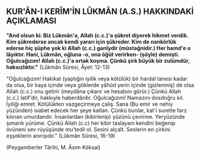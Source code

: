 ## KUR'ÂN-I KERÎM'İN LÛKMÂN (A.S.) HAKKINDAKİ AÇIKLAMASI

**"And olsun ki: Biz Lûkmân'a, Allah (c.c.)'a şükret diyerek hikmet verdik. Kim şükrederse ancak kendi yara­rı için şükreder. Kim de nankörlük ederse hiç şüphe yok ki Allah (c.c.) ganîydir (müstağnidir.) Her hamd'e o lâ­yıktır. Hani, Lûkmân, oğluna -o, ona öğüt verirken- (şöy­le) demişti. Oğulcağızım! Allah (c.c.)'a ortak koşma. Çünkü şirk büyük bir zulümdür, haksızlıktır."** (Lûkmân Sûresi, Âyet: 12-13)

"Oğulcağızım! Hakikat (yaptığın iyilik veya kötülük) bir hardal tanesi kadar da olsa, bir kaya içinde veya gök­lerde yâhûd yerin içinde (gizlenmiş) de olsa Allah (c.c.) onu getirir (meydâna çıkarır ve hesabını görür.) Çünkü Allah (c.c.) latif'dir, hakkıyle haberdârdır. Oğulcağızım! Namazını dosdoğru kıl. İyiliği emret. Kötülükten vazge­çirmeye çalış. Sana (Bu emir ve nehiy yüzünden) isabet edecek her şeye katlan. Çünkü bunlar, kat'i surette farz kılınan umurdandır. İnsanlardan (kibirlenip) yüzünü çe­virme. Yeryüzünde şımarık yürüme. Çünkü Allah (c.c) her kibir taslayanı kendini beğenip övüneni sev rüyüşünde mu'tedil ol. Sesini alçalt. Seslerin en çirkini eşşeklerin anırışıdır." (Lûkmân Sûresi, 16-19)

(Peygamberler Târihi, M. Âsım Köksal)
